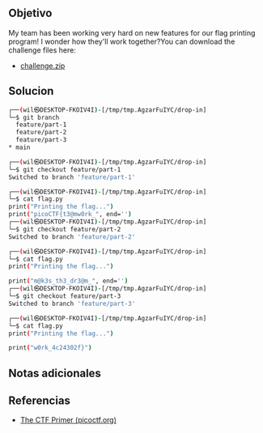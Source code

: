 ## Objetivo
My team has been working very hard on new features for our flag printing program! I wonder how they'll work together?You can download the challenge files here:

- [challenge.zip](https://artifacts.picoctf.net/c_titan/71/challenge.zip)
## Solucion
``` bash
┌──(wil㉿DESKTOP-FKOIV4I)-[/tmp/tmp.AgzarFuIYC/drop-in]
└─$ git branch
  feature/part-1
  feature/part-2
  feature/part-3
* main

┌──(wil㉿DESKTOP-FKOIV4I)-[/tmp/tmp.AgzarFuIYC/drop-in]
└─$ git checkout feature/part-1
Switched to branch 'feature/part-1'

┌──(wil㉿DESKTOP-FKOIV4I)-[/tmp/tmp.AgzarFuIYC/drop-in]
└─$ cat flag.py
print("Printing the flag...")
print("picoCTF{t3@mw0rk_", end='')
┌──(wil㉿DESKTOP-FKOIV4I)-[/tmp/tmp.AgzarFuIYC/drop-in]
└─$ git checkout feature/part-2
Switched to branch 'feature/part-2'

┌──(wil㉿DESKTOP-FKOIV4I)-[/tmp/tmp.AgzarFuIYC/drop-in]
└─$ cat flag.py
print("Printing the flag...")

print("m@k3s_th3_dr3@m_", end='')
┌──(wil㉿DESKTOP-FKOIV4I)-[/tmp/tmp.AgzarFuIYC/drop-in]
└─$ git checkout feature/part-3
Switched to branch 'feature/part-3'

┌──(wil㉿DESKTOP-FKOIV4I)-[/tmp/tmp.AgzarFuIYC/drop-in]
└─$ cat flag.py
print("Printing the flag...")

print("w0rk_4c24302f}")

```
## Notas adicionales
## Referencias
- [The CTF Primer (picoctf.org)](https://primer.picoctf.org/#_git_version_control)
